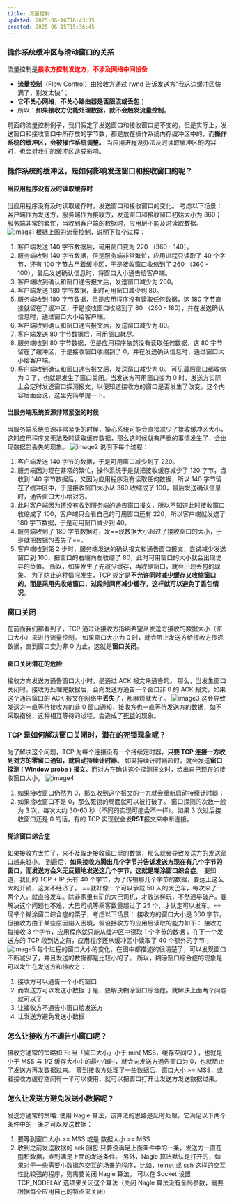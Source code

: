 ```yaml
---
title: 流量控制
updated: 2025-06-16T16:43:15
created: 2025-06-15T15:36:45
---
```


### 操作系统缓冲区与滑动窗口的关系

流量控制是<b><font style="color:red">接收方控制发送方，不涉及网络中间设备</font></b>

- **流量控制**（Flow Control）由接收方通过 rwnd 告诉发送方“我这边缓冲区快满了，别发太快”；
- 它**不关心网络**，**不关心路由器是否限流或丢包**；
- 所以：**如果接收方仍能处理数据，就不会触发流量控制**。

前面的流量控制例子，我们假定了发送窗口和接收窗口是不变的，但是实际上，发送窗口和接收窗口中所存放的字节数，都是放在操作系统内存缓冲区中的，而**操作系统的缓冲区，会被操作系统调整。**
当应用进程没办法及时读取缓冲区的内容时，也会对我们的缓冲区造成影响。

### 操作系统的缓冲区，是如何影响发送窗口和接收窗口的呢？

#### 当应用程序没有及时读取缓存时

当应用程序没有及时读取缓存时，发送窗口和接收窗口的变化。
考虑以下场景：
客户端作为发送方，服务端作为接收方，发送窗口和接收窗口初始大小为 360；
服务端非常的繁忙，当收到客户端的数据时，应用层不能及时读取数据。
![image1](../../../../resources/7748df26138c40fb9f459fed9479017f.png)
根据上图的流量控制，说明下每个过程：

1.  客户端发送 140 字节数据后，可用窗口变为 220 （360 - 140）。
2.  服务端收到 140 字节数据，但是服务端非常繁忙，应用进程只读取了 40 个字节，还有 100 字节占用着缓冲区，于是接收窗口收缩到了 260 （360 - 100），最后发送确认信息时，将窗口大小通告给客户端。
3.  客户端收到确认和窗口通告报文后，发送窗口减少为 260。
4.  客户端发送 180 字节数据，此时可用窗口减少到 80。
5.  服务端收到 180 字节数据，但是应用程序没有读取任何数据，这 180 字节直接就留在了缓冲区，于是接收窗口收缩到了 80 （260 - 180），并在发送确认信息时，通过窗口大小给客户端。
6.  客户端收到确认和窗口通告报文后，发送窗口减少为 80。
7.  客户端发送 80 字节数据后，可用窗口耗尽。
8.  服务端收到 80 字节数据，但是应用程序依然没有读取任何数据，这 80 字节留在了缓冲区，于是接收窗口收缩到了 0，并在发送确认信息时，通过窗口大小给客户端。
9.  客户端收到确认和窗口通告报文后，发送窗口减少为 0。
    可见最后窗口都收缩为 0 了，也就是发生了窗口关闭。当发送方可用窗口变为 0 时，发送方实际上会定时发送窗口探测报文，以便知道接收方的窗口是否发生了改变，这个内容后面会说，这里先简单提一下。

#### 当服务端系统资源非常紧张的时候

当服务端系统资源非常紧张的时候，操心系统可能会直接减少了接收缓冲区大小，这时应用程序又无法及时读取缓存数据，那么这时候就有严重的事情发生了，会出现数据包丢失的现象。
![image2](../../../../resources/1d57c376acf7425e93026367647299ab.png)
说明下每个过程：

1.  客户端发送 140 字节的数据，于是可用窗口减少到了 220。
2.  服务端因为现在非常的繁忙，操作系统于是就把接收缓存减少了 120 字节，当收到 140 字节数据后，又因为应用程序没有读取任何数据，所以 140 字节留在了缓冲区中，于是接收窗口大小从 360 收缩成了 100，最后发送确认信息时，通告窗口大小给对方。
3.  此时客户端因为还没有收到服务端的通告窗口报文，所以不知道此时接收窗口收缩成了 100，客户端只会看自己的可用窗口还有 220，所以客户端就发送了 180 字节数据，于是可用窗口减少到 40。
4.  服务端收到了 180 字节数据时，发==现数据大小超过了接收窗口的大小，于是就把数据包丢失了==。
5.  客户端收到第 2 步时，服务端发送的确认报文和通告窗口报文，尝试减少发送窗口到 100，把窗口的右端向左收缩了 80，此时可用窗口的大小就会出现诡异的负值。
    所以，如果发生了先减少缓存，再收缩窗口，就会出现丢包的现象。
    为了防止这种情况发生，TCP 规定是**不允许同时减少缓存又收缩窗口的，而是采用先收缩窗口，过段时间再减少缓存，这样就可以避免了丢包情况**。

### 窗口关闭

在前面我们都看到了，TCP 通过让接收方指明希望从发送方接收的数据大小（窗口大小）来进行流量控制。
如果窗口大小为 0 时，就会阻止发送方给接收方传递数据，直到窗口变为非 0 为止，这就是**窗口关闭**。

#### 窗口关闭潜在的危险

接收方向发送方通告窗口大小时，是通过 ACK 报文来通告的。
那么，当发生窗口关闭时，接收方处理完数据后，会向发送方通告一个窗口非 0 的 ACK 报文，如果这个通告窗口的 ACK 报文在网络中**丢失**了，那麻烦就大了。
![image3](../../../../resources/8a332c36037449c6bd65850115932a7f.png)
这会导致发送方一直等待接收方的非 0 窗口通知，接收方也一直等待发送方的数据，如不采取措施，这种相互等待的过程，会造成了[死锁](https://so.csdn.net/so/search?q=%E6%AD%BB%E9%94%81&spm=1001.2101.3001.7020)的现象。

### TCP 是如何解决窗口关闭时，潜在的死锁现象呢？

为了解决这个问题，TCP 为每个连接设有一个持续定时器，**只要 TCP 连接一方收到对方的零窗口通知，就启动持续计时器**。
如果持续计时器超时，就会发送**窗口探测 ( Window probe ) 报文**，而对方在确认这个探测报文时，给出自己现在的接收窗口大小。
![image4](../../../../resources/dacd6946977a4065ab1049a5b3be3977.png)

1.  如果接收窗口仍然为 0，那么收到这个报文的一方就会重新启动持续计时器；
2.  如果接收窗口不是 0，那么死锁的局面就可以被打破了。
    窗口探测的次数一般为 3 次，每次大约 30-60 秒（不同的实现可能会不一样）。如果 3 次过后接收窗口还是 0 的话，有的 TCP 实现就会发**RST**报文来中断连接。

#### 糊涂窗口综合症

如果接收方太忙了，来不及取走接收窗口里的数据，那么就会导致发送方的发送窗口越来越小。
到最后，**如果接收方腾出几个字节并告诉发送方现在有几个字节的窗口，而发送方会义无反顾地发送这几个字节，这就是糊涂窗口综合症**。
要知道，我们的 TCP + IP 头有 40 个字节，为了传输那几个字节的数据，要达上这么大的开销，这太不经济了。
==就好像一个可以承载 50 人的大巴车，每次来了一两个人，就直接发车。除非家里有矿的大巴司机，才敢这样玩，不然迟早破产。要解决这个问题也不难，大巴司机等乘客数量超过了 25 个，才认定可以发车。==
现举个糊涂窗口综合症的栗子，考虑以下场景：
接收方的窗口大小是 360 字节，但接收方由于某些原因陷入困境，假设接收方的应用层读取的能力如下：
接收方每接收 3 个字节，应用程序就只能从缓冲区中读取 1 个字节的数据；
在下一个发送方的 TCP 段到达之前，应用程序还从缓冲区中读取了 40 个额外的字节；
![image5](../../../../resources/f1ca32266f794c0ba2ec525cbf320fc0.png)
每个过程的窗口大小的变化，在图中都描述的很清楚了，可以发现窗口不断减少了，并且发送的数据都是比较小的了。
所以，糊涂窗口综合症的现象是可以发生在发送方和接收方：

1.  接收方可以通告一个小的窗口
2.  而发送方可以发送小数据
    于是，要解决糊涂窗口综合症，就解决上面两个问题就可以了
3.  让接收方不通告小窗口给发送方
4.  让发送方避免发送小数据

### 怎么让接收方不通告小窗口呢？

接收方通常的策略如下:
当「窗口大小」小于 min( MSS，缓存空间/2 ) ，也就是小于 MSS 与 1/2 缓存大小中的最小值时，就会向发送方通告窗口为 0，也就阻止了发送方再发数据过来。
等到接收方处理了一些数据后，窗口大小 \>= MSS，或者接收方缓存空间有一半可以使用，就可以把窗口打开让发送方发送数据过来。

### 怎么让发送方避免发送小数据呢？

发送方通常的策略:
使用 Nagle 算法，该算法的思路是延时处理，它满足以下两个条件中的一条才可以发送数据：

1.  要等到窗口大小 \>= MSS 或是 数据大小 \>= MSS
2.  收到之前发送数据的 ack 回包
    只要没满足上面条件中的一条，发送方一直在囤积数据，直到满足上面的发送条件。
    另外，Nagle 算法默认是打开的，如果对于一些需要小数据包交互的场景的程序，比如，telnet 或 ssh 这样的交互性比较强的程序，则需要关闭 Nagle 算法。
    可以在 Socket 设置 TCP_NODELAY 选项来关闭这个算法（关闭 Nagle 算法没有全局参数，需要根据每个应用自己的特点来关闭）
